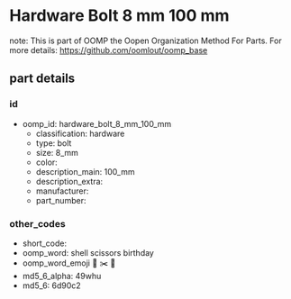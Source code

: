 # Hardware Bolt 8 mm 100 mm  

note: This is part of OOMP the Oopen Organization Method For Parts. For more details: https://github.com/oomlout/oomp_base

##  part details





### id
* oomp_id: hardware_bolt_8_mm_100_mm
  * classification: hardware
  * type: bolt
  * size: 8_mm
  * color: 
  * description_main: 100_mm
  * description_extra: 
  * manufacturer: 
  * part_number: 

### other_codes
* short_code: 
* oomp_word: shell scissors birthday
* oomp_word_emoji :shell: :scissors: :birthday:
* md5_6_alpha: 49whu
* md5_6: 6d90c2